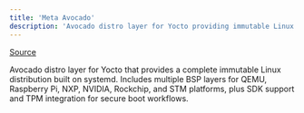 ```yaml
---
title: 'Meta Avocado'
description: 'Avocado distro layer for Yocto providing immutable Linux distribution with systemd - includes BSP layers for multiple platforms and TPM secure boot integration.'
---
```


[Source](https://github.com/avocado-linux/meta-avocado)

Avocado distro layer for Yocto that provides a complete immutable Linux distribution built on systemd. Includes multiple BSP layers for QEMU, Raspberry Pi, NXP, NVIDIA, Rockchip, and STM platforms, plus SDK support and TPM integration for secure boot workflows.
